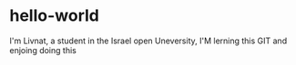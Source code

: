 # hello-world
I'm Livnat, a student in the Israel open Uneversity, I'M lerning this GIT and enjoing doing this 

